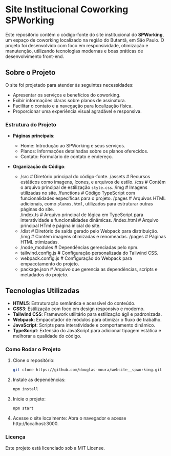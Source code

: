 # Site Institucional Coworking SPWorking

Este repositório contém o código-fonte do site institucional do **SPWorking**, um espaço de coworking localizado na região do Butantã, em São Paulo. O projeto foi desenvolvido com foco em responsividade, otimização e manutenção, utilizando tecnologias modernas e boas práticas de desenvolvimento front-end.

## Sobre o Projeto

O site foi projetado para atender às seguintes necessidades:
- Apresentar os serviços e benefícios do coworking.
- Exibir informações claras sobre planos de assinatura.
- Facilitar o contato e a navegação para localização física.
- Proporcionar uma experiência visual agradável e responsiva.

### Estrutura do Projeto

- **Páginas principais**: 
  - Home: Introdução ao SPWorking e seus serviços.
  - Planos: Informações detalhadas sobre os planos oferecidos.
  - Contato: Formulário de contato e endereço.
    
- **Organização do Código**:
  - /src                  # Diretório principal do código-fonte.
       /assets            # Recursos estáticos como imagens, ícones, e arquivos de estilo.
          /css            # Contém o arquivo principal de estilização `style.css`.
          /img            # Imagens utilizadas no site.
       /functions         # Código TypeScript com funcionalidades específicas para o projeto.
       /pages             # Arquivos HTML adicionais, como `planos.html`, utilizados para estruturar outras páginas do site.  
       /index.ts          # Arquivo principal de lógica em TypeScript para interatividade e funcionalidades dinâmicas.
       /index.html        # Arquivo principal HTml e página inicial do site.
  - /dist                 # Diretório de saída gerado pelo Webpack para distribuição.
       /img               # Contém imagens otimizadas e renomeadas.
       /pages             # Páginas HTML otimizadas.
  - /node_modules         # Dependências gerenciadas pelo npm.
  - tailwind.config.js    # Configuração personalizada do Tailwind CSS.
  - webpack.config.js     # Configuração do Webpack para empacotamento do projeto.
  - package.json          # Arquivo que gerencia as dependências, scripts e metadados do projeto.  

## Tecnologias Utilizadas

- **HTML5**: Estruturação semântica e acessível do conteúdo.
- **CSS3**: Estilização com foco em design responsivo e moderno.
- **Tailwind CSS**: Framework utilitário para estilização ágil e padronizada.
- **Webpack**: Empacotador de módulos para otimizar o fluxo de trabalho.
- **JavaScript**: Scripts para interatividade e comportamento dinâmico.
- **TypeScript**: Extensão do JavaScript para adicionar tipagem estática e melhorar a qualidade do código. 

### Como Rodar o Projeto

1. Clone o repositório:
   
   ```bash
   git clone https://github.com/douglas-moura/website__spworking.git
   ```

2. Instale as dependências:

   ```bash
   npm install
   ```

3. Inicie o projeto:

   ```bash
   npm start
   ```

4. Acesse o site localmente: Abra o navegador e acesse http://localhost:3000.

### Licença

Este projeto está licenciado sob a MIT License.
